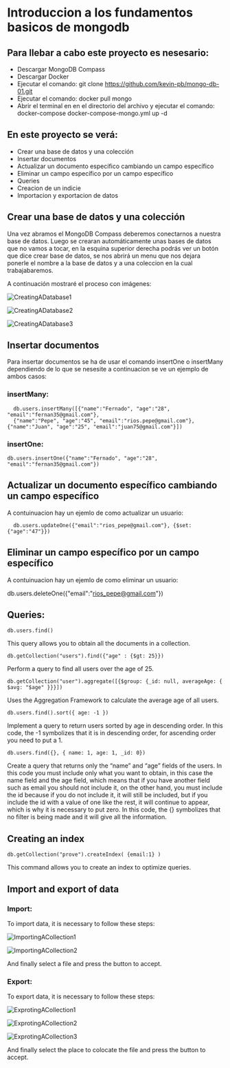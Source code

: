 # Introduccion a los fundamentos basicos de mongodb

## Para llebar a cabo este proyecto es nesesario:

* Descargar MongoDB Compass 
* Descargar Docker 
* Ejecutar el comando: git clone https://github.com/kevin-pb/mongo-db-01.git
* Ejecutar el comando: docker pull mongo
* Abrir el terminal en en el directorio del archivo y ejecutar el comando: docker-compose 
  docker-compose-mongo.yml up -d

## En este proyecto se verá:

* Crear una base de datos y una colección
* Insertar documentos
* Actualizar un documento específico cambiando un campo específico
* Eliminar un campo específico por un campo específico
* Queries
* Creacion de un indicie
* Importacion y exportacion de datos

## Crear una base de datos y una colección

Una vez abramos el MongoDB Compass deberemos conectarnos a nuestra base de datos. Luego se crearan automáticamente unas bases de datos que no vamos a tocar, en la esquina superior derecha podrás ver un botón que dice crear base de datos, se nos abrirá un menu que nos dejara ponerle el nombre a la base de datos y a una coleccion en la cual trabajabaremos.

A continuación mostraré el proceso con imágenes:

![CreatingADatabase1](./rsc/CreatingADatabase1.png)

![CreatingADatabase2](./rsc/CreatingADatabase2.png)

![CreatingADatabase3](./rsc/CreatingADatabase3.png)

## Insertar documentos

Para insertar documentos se ha de usar el comando insertOne o insertMany dependiendo de lo que se nesesite a continuacion se ve un ejemplo de ambos casos:

### insertMany:

```mongoDB
  db.users.insertMany([{"name":"Fernado", "age":"28", "email":"fernan35@gmail.com"}, 
  {"name":"Pepe", "age":"45", "email":"rios.pepe@gmail.com"}, {"name":"Juan", "age":"25", "email":"juan75@gmail.com"}])
```

### insertOne:

```mongoDB
db.users.insertOne({"name":"Fernado", "age":"28", "email":"fernan35@gmail.com"})
```

## Actualizar un documento específico cambiando un campo específico
A contuinuacion hay un ejemlo de como actualizar un usuario:

```mongoDB
  db.users.updateOne({"email":"rios_pepe@gmail.com"}, {$set:{"age":"47"}})
```

## Eliminar un campo específico por un campo específico
A contuinuacion hay un ejemlo de como eliminar un usuario: 

db.users.deleteOne({"email":"rios_pepe@gmail.com"})

## Queries:

```mongoDB
db.users.find()
```
This query allows you to obtain all the documents in a collection.

```mongoDB
db.getCollection("users").find({"age" : {$gt: 25}})
```
Perform a query to find all users over the age of 25.

```mongoDB
db.getCollection("user").aggregate([{$group: {_id: null, averageAge: { $avg: "$age" }}}])
```
Uses the Aggregation Framework to calculate the average age of all users.

```mongoDB
db.users.find().sort({ age: -1 })
```
Implement a query to return users sorted by age in descending order. In this code, the -1 symbolizes that it is in descending order, for ascending order you need to put a 1.

```mongoDB
db.users.find({}, { name: 1, age: 1, _id: 0})
```
Create a query that returns only the “name” and “age” fields of the users. In this code you must include only what you want to obtain, in this case the name field and the age field, which means that if you have another field such as email you should not include it, on the other hand, you must include the id because if you do not include it, it will still be included, but if you include the id with a value of one like the rest, it will continue to appear, which is why it is necessary to put zero. In this code, the {} symbolizes that no filter is being made and it will give all the information.

## Creating an index

```mongoDB
db.getCollection("prove").createIndex( {email:1} )
```
This command allows you to create an index to optimize queries.

## Import and export of data

### Import: 

To import data, it is necessary to follow these steps:

![ImportingACollection1](./rsc/ImportingACollection1.png)

![ImportingACollection2](./rsc/ImportingACollection2.png)

And finally select a file and press the button to accept.

### Export: 

To export data, it is necessary to follow these steps:

![ExprotingACollection1](./rsc/ExprotingACollection1.png)

![ExprotingACollection2](./rsc/ExprotingACollection2.png)

![ExprotingACollection3](./rsc/ExprotingACollection3.png)

And finally select the place to colocate the file and press the button to accept.
